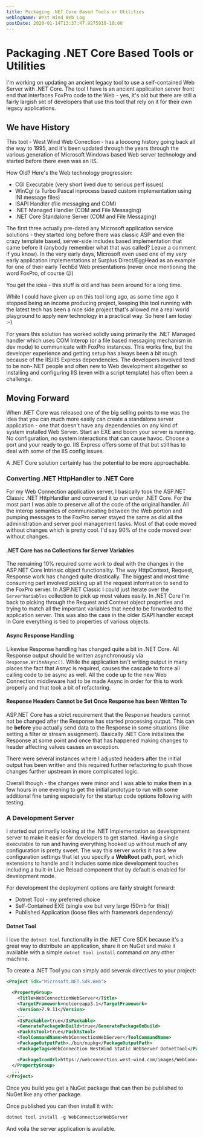 ```yaml
---
title: Packaging .NET Core Based Tools or Utilities
weblogName: West Wind Web Log
postDate: 2020-01-14T13:37:47.9275910-10:00
---
```

# Packaging .NET Core Based Tools or Utilities
I'm working on updating an ancient legacy tool to use a self-contained Web Server with .NET Core. The tool I have is an ancient application server front end that interfaces FoxPro code to the Web - yes, it's old but there are still a fairly largish set of developers that use this tool that rely on it for their own legacy applications.

## We have History
This tool - West Wind Web Conection -  has a loooong history going back all the way to 1995, and it's been updated through the years through the various generation of Microsoft Windows based Web server technology and started before there even was an IIS.

How Old? Here's the Web technology progression:

* CGI Executable (very short lived due to serious perf issues)
* WinCgi (a Turbo Pascal inprocess based custom implementation using INI message files)
* ISAPI Handler (file messaging and COM)
* .NET Managed Handler (COM and File Messaging)
* .NET Core Standalone Server (COM and File Messaging)

The first three actually pre-dated any Microsoft application service solutions - they started long before there was classic ASP and even the crazy template based, server-side includes based implementation that came before it (anybody remember what that was called? Leave a comment if you know). In the very early days, Microsoft even used one of my very early application implementations at Surplus Direct/EggHead as an example for one of their early TechEd Web presentations (never once mentioning the word FoxPro, of course :stuck_out_tongue:)

You get the idea - this stuff is old and has been around for a long time.

While I could have given up on this tool long ago, as some time ago it stopped being an income producing project, keeping this tool running with the latest tech has been a nice side project that's allowed me a real world playground to apply new technology in a practical way. So here I am today :-)

For years this solution has worked solidly using primarily the .NET Managed handler which uses COM Interop (or a file based messaging mechanism in dev mode)  to communicate with FoxPro instances. This works fine, but the developer experience and getting setup has always been a bit rough because of the IIS/IIS Express dependencies. The developers involved tend to be non-.NET people and often new to Web development altogether so installing and configuring IIS (even with a script template) has often been a challenge.

## Moving Forward
When .NET Core was released one of the big selling points to me was the idea that you can much more easily can create a standalone server application - one that doesn't have any dependencies on any kind of system installed Web Server. Start an EXE and boom your server is running. No configuration, no system interactions that can cause havoc. Choose a port and your ready to go. IIS Express offers some of that but still has to deal with some of the IIS config issues.

A .NET Core solution certainly has the potential to be more approachable.

### Converting .NET HttpHandler to .NET Core
For my Web Connection application server, I basically took the ASP.NET Classic .NET HttpHandler and converted it to run under .NET Core. For the most part I was able to preserve all of the code of the original handler. All the interop semantics of communicating between the Web portion and pumping messages to the FoxPro server stayed the same as did all the administration and server pool management tasks. Most of that code moved without changes which is pretty cool. I'd say 90% of the code moved over without changes.

#### .NET Core has no Collections for Server Variables
The remaining 10% required some work to deal with the changes in the ASP.NET Core Intrinsic object functionality. The way HttpContext, Request, Response work has changed quite drastically. The biggest and most time consuming part involved picking up all the request information to send to the FoxPro server. In ASP.NET Classic I could just iterate over the `ServerVariables` collection to pick up most values easily. In .NET Core I'm back to picking through the Request and Context object properties and trying to match all the important variables that need to be forwarded to the application server. This was also the case in the older ISAPI handler except in Core everything is tied to properties of various objects. 

#### Async Response Handling
Likewise Response handling has changed quite a bit in .NET Core. All Response output should be written asynchronously via `Response.WriteAsync()`. While the application isn't writing output in many places the fact that Asnyc is required, causes the cascade to force all calling code to be async as well. All the code up to the new Web Connection middleware had to be made Async in order for this to work properly and that took a bit of refactoring.

#### Response Headers Cannot be Set Once Response has been Written To
ASP.NET Core has a strict requirement that the Response headers cannot not be changed after the Response has started processing output. This can be **before** you actually send data to the Response in some situations (like setting a filter or stream assignment). Basically .NET Core initializes the Response at some point and once that has happened making changes to header affecting values causes an exception.

There were several instances where I adjusted headers after the initial output has been written and this required further refactoring to push those changes further upstream in more complicated logic.

Overall though - the changes were minor and I was able to make them in a few hours in one evening to get the initial prototype to run with some additional fine tuning especially for the startup code options following with testing.



### A Development Server
I started out primarily looking at the .NET Implementation as development server to make it easier for developers to get started. Having a single executable to run and having everything hooked up without much of any configuration is pretty sweet. 
The way this server works it has a few configuration settings that let you specify a **WebRoot** path, port, which extensions to handle and it includes some nice development touches including a built-in Live Reload component that by default is enabled for development mode.

For development the deployment options are fairly straight forward:

* Dotnet Tool - my preferred choice
* Self-Contained EXE (single exe but very large (50mb for this))
* Published Application (loose files with framework dependency)

#### Dotnet Tool
I love the `dotnet tool` functionality in the .NET Core SDK because it's a great way to distribute an application, share it on NuGet and make it available with a simple `dotnet tool install` command on any other machine.

To create a .NET Tool you can simply add severak directives to your project:

```xml
<Project Sdk="Microsoft.NET.Sdk.Web">

  <PropertyGroup>
    <Title>WebConnectionWebServer</Title>
    <TargetFramework>netcoreapp3.1</TargetFramework>
    <Version>7.9.11</Version>
    ...
    <IsPackable>true</IsPackable>
    <GeneratePackageOnBuild>true</GeneratePackageOnBuild>
    <PackAsTool>true</PackAsTool>
    <ToolCommandName>WebConnectionWebServer</ToolCommandName>
    <PackageOutputPath>./bin/nupkg</PackageOutputPath>    
    <PackageTags>WebConnection WestWind Static WebServer DotnetTool</PackageTags>

    <PackageIconUrl>https://webconnection.west-wind.com/images/WebConnection256.png</PackageIconUrl>
  </PropertyGroup>
  ... 
</Project>  
```

Once you build you get a NuGet package that can then be published to NuGet like any other package.

Once published you can then install it with:


```ps
dotnet tool install -g WebConnectionWebServer
```

And voila the server application is available. 

